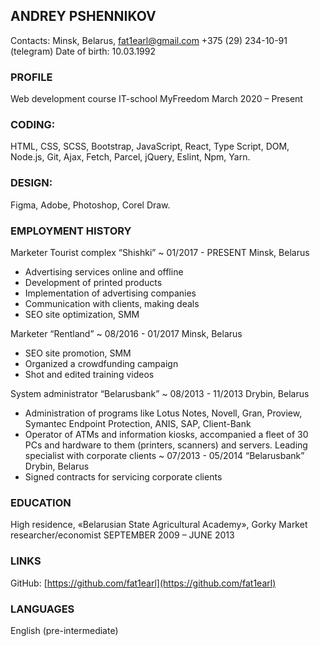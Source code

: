 ## ANDREY PSHENNIKOV ##
Contacts: Minsk, Belarus, fat1earl@gmail.com +375 (29) 234-10-91 (telegram)
Date of birth: 10.03.1992 

### PROFILE ### 
Web development course IT-school MyFreedom March 2020 – Present

### CODING: ###
HTML, CSS, SCSS, Bootstrap, JavaScript, React, Type Script, DOM, Node.js, Git, Ajax, Fetch, Parcel, jQuery, Eslint, Npm, Yarn.
### DESIGN: ###
Figma, Adobe, Photoshop, Corel Draw.

### EMPLOYMENT HISTORY ###
Marketer
Tourist complex “Shishki” ~ 01/2017 - PRESENT Minsk, Belarus
- Advertising services online and offline
- Development of printed products
- Implementation of advertising companies
- Communication with clients, making deals
- SEO site optimization, SMM

Marketer
“Rentland” ~ 08/2016 - 01/2017 Minsk, Belarus
- SEO site promotion, SMM
- Organized a crowdfunding campaign
- Shot and edited training videos

System administrator
“Belarusbank” ~ 08/2013 - 11/2013 Drybin, Belarus
- Administration of programs like Lotus Notes, Novell, Gran,
Proview, Symantec Endpoint Protection, ANIS, SAP, Client-Bank
- Operator of ATMs and information kiosks, accompanied a fleet of
30 PCs and hardware to them (printers, scanners) and servers.
Leading specialist with corporate clients ~ 07/2013 - 05/2014
“Belarusbank” Drybin, Belarus
- Signed contracts for servicing corporate clients

### EDUCATION ###
High residence, «Belarusian State Agricultural Academy», Gorky
Market researcher/economist
SEPTEMBER 2009 – JUNE 2013

### LINKS ###
GitHub: [https://github.com/fat1earl](https://github.com/fat1earl)

### LANGUAGES ###
English (pre-intermediate)
